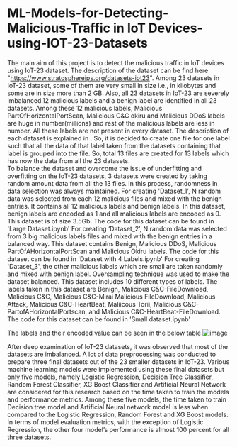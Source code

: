 # ML-Models-for-Detecting-Malicious-Traffic in IoT Devices-using-IOT-23-Datasets
The main aim of this project is to detect the malicious traffic in IoT devices using IoT-23 dataset. The description of the dataset can be find here "https://www.stratosphereips.org/datasets-iot23".
Among 23 datasets in IoT-23 dataset, some of them are very small in size i.e., in kilobytes and some are in size more than 2 GB. Also, all 23 datasets in IoT-23 are severely imbalanced.12 malicious labels and a benign label are identified in all 23 datasets. Among these 12 malicious labels, Malicious PartOfHorizontalPortScan, Malicious C&C okiru and Malicious DDoS labels are huge in number(millions) and rest of the malicious labels are less in number. All these labels are not present in every dataset. The description of each dataset is explained in .  So, it is decided to create one file for one label such that all the data of that label taken from the datasets containing that label is grouped into the file. So, total 13 files are created for 13 labels which has now the data from all the 23 datasets.  
To balance the dataset and overcome the issue of underfitting and overfitting on the IoT-23 datasets, 3 datasets were created by taking random amount data from all the 13 files. In this process, randomness in data selection was always maintained. 
For creating 'Dataset_1', N random data was selected from each 12 malicious files and mixed with the benign entries. It contains all 12 malicious labels and benign labels. In this dataset, benign labels are encoded as 1 and all malicious labels are encoded as 0. This dataset is of size 3.5Gb. The code for this dataset can be found in 'Large Dataset.ipynb'
For creating ‘Dataset_2’, N random data was selected from 3 big malicious labels files and mixed with the benign entries in a balanced way. This dataset contains Benign, Malicious DDoS, Malicious PartOfAHorizontalPortScan and Malicious Okiru labels. The code for this dataset can be found in 'Dataset with 4 Labels.ipynb'
For creating 'Dataset_3', the other malicious labels which are small are taken randomly and mixed with benign label. Oversampling technique was used to make the dataset balanced. This dataset includes 10 different types of labels. The labels taken in this dataset are Benign, Malicious   C&C-FileDownload, Malicious   C&C, Malicious   C&C-Mirai Malicious   FileDownload, Malicious   Attack, Malicious   C&C-HeartBeat, Maliicous   Torii, Malicious   C&C-PartofAHorizontalPortscan, and Malicious   C&C-HeartBeat-FileDownload. The code for this dataset can be found in 'Small dataset.ipynb'

The labels and their encoded value can be seen in the below table
![image](https://user-images.githubusercontent.com/20298176/111230848-df78bb80-85ad-11eb-9a00-6316712ef44e.png)

After deep examination of IoT-23 datasets, it was observed that most of the datasets are imbalanced. A lot of data preprocessing was conducted to prepare three final datasets out of the 23 smaller datasets in IoT-23. Various machine learning models were implemented using these final datasets but only five models, namely Logistic Regression, Decision Tree Classifier, Random Forest Classifier, XG Boost Classifier and Artificial Neural Network are considered for this research based on the time taken to train the models and performance metrics. Among these five models, the time taken to train Decision tree model and Artificial Neural network model is less when compared to the Logistic Regression, Random Forest and XG Boost models. In terms of model evaluation metrics, with the exception of Logistic Regression, the other four model’s performance is almost 100 percent for  all three datasets. 

